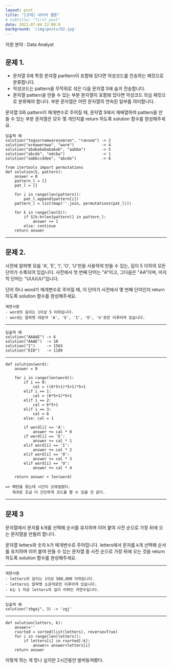 ```yaml
---
layout: post
title: "[코테] 네이버 웹툰"
# subtitle: "first post"
date: 2021-07-04 22:00:0
background: '/img/posts/02.jpg'
---
```

지원 분야 : Data Analyst

## 문제 1.
- 문자열 S에 특정 문자열 parttern이 포함돼 있다면 악성코드를 전송하는 패킷으로 분류합니다.
- 악성코드는 pattern을 무작위로 섞은 다음 문자열 S에 숨겨 전송합니다.
- 문자열 pattern을 만들 수 있는 부분 문자열이 포함돼 있다면 악성코드 의심 패킷으로 분류해야 합니다. 부분 문자열은 어떤 문자열의 연속된 일부를 의미합니다.

문자열 S와 pattern이 매개변수로 주어질 때, 문자열 S에서 재배열하여 pattern을 만들 수 있는 부분 문자열은 모두 몇 개인지를 return 하도록 solution 함수를 완성해주세요.

    입출력 예
    solution("tegsornamwaresomran", "ransom") -> 2
    solution("wreawerewa", "ware")            -> 4
    solution("ababababababab", "aabba")       -> 5
    solution("abcde", "edcba")                -> 1
    solution("aabbccddee", "abcde")           -> 6

```
from itertools import permutations
def solution(S, pattern):
    answer = 0
    pattern_l = []
    pat_l = [] 

    for i in range(len(pattern)):
        pat_l.append(pattern[i])
    pattern_l = list(map(''.join, permutations(pat_l)))

    for k in range(len(S)):
        if S[k:k+len(pattern)] in pattern_l:
            answer += 1       
        else: continue
    return answer
```
---


## 문제 2.
사전에 알파벳 모음 'A', 'E', 'I', 'O', 'U'만을 사용하여 만들 수 있는, 길이 5 이하의 모든 단어가 수록되어 있습니다. 사전에서 첫 번째 단어는 "A"이고, 그다음은 "AA"이며, 마지막 단어는 "UUUUU"입니다.

단어 하나 word가 매개변수로 주어질 때, 이 단어가 사전에서 몇 번째 단어인지 return 하도록 solution 함수를 완성해주세요.

    제한사항
    - word의 길이는 1이상 5 이하입니다.
    - word는 알파벳 대문자 'A', 'E', 'I', 'O', 'U'로만 이루어져 있습니다.

---
    입출력 예
    solution("AAAAE") -> 6
    solution("AAAE")  -> 10
    solution("I")     -> 1563
    solution("EIO")   -> 1189
---

```
def solution(word):
    answer = 0

    for i in range(len(word)):
        if i == 0:
            cal = ((6*5+1)*5+1)*5+1
        elif i == 1:
            cal = (6*5+1)*5+1
        elif i == 2:
            cal = 6*5+1
        elif i == 3:
            cal = 6
        else: cal = 1

        if word[i] == 'A':
            answer += cal * 0
        if word[i] == 'E':
            answer += cal * 1
        elif word[i] == 'I':
            answer += cal * 2
        elif word[i] == 'O':
            answer += cal * 3
        elif word[i] == 'U':
            answer += cal * 4

    return answer + len(word)
```

    => 패턴을 찾는데 시간이 오래걸렸다.
       재귀로 조금 더 간단하게 코드를 짤 수 있을 것 같다.

---
## 문제 3
문자열에서 문자를 k개를 선택해 순서를 유지하며 이어 붙여 사전 순으로 가장 뒤에 오는 문자열을 만들려 합니다.

문자열 letters와 숫자 k가 매개변수로 주어집니다. letters에서 문자를 k개 선택해 순서를 유지하며 이어 붙여 만들 수 있는 문자열 중 사전 순으로 가장 뒤에 오는 것을 return 하도록 solution 함수를 완성해주세요.

---
    제한사항
    - letters의 길이는 1이상 500,000 이하입니다.
    - letters는 알파벳 소문자로만 이루어져 있습니다.
    - k는 1 이상 letters의 길이 이하인 자연수입니다.
---
    입출력 예
    solution("zbgaj", 3) -> 'zgj'
---
```
def solution(letters, k):
    answer=''
    rsorted = sorted(list(letters), reverse=True)
    for i in range(len(letters)):
        if letters[i] in rsorted[:k]:
            answer= answer+letters[i]
    return answer
```


이렇게 하는 게 맞나 싶지만 2시간동안 발버둥쳐봤다.
